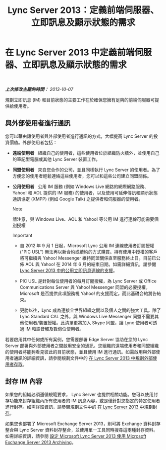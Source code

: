 ﻿---
title: Lync Server 2013：定義前端伺服器、立即訊息及顯示狀態的需求
TOCTitle: 定義前端伺服器、立即訊息及顯示狀態的需求
ms:assetid: c21198bc-520c-4d17-8b84-7ff1475b9b0a
ms:mtpsurl: https://technet.microsoft.com/zh-tw/library/Gg412956(v=OCS.15)
ms:contentKeyID: 49292210
ms.date: 08/10/2015
mtps_version: v=OCS.15
ms.translationtype: HT
---

# 在 Lync Server 2013 中定義前端伺服器、立即訊息及顯示狀態的需求

 

_**上次修改主題的時間：** 2013-10-07_

規劃立即訊息 (IM) 和目前狀態的主要工作在於確保您擁有足夠的前端伺服器可提供給使用者。

## 與外部使用者進行通訊

您可以藉由讓使用者與外部使用者進行通訊的方式，大幅提高 Lync Server 的投資價值。外部使用者包括：

  - **遠端使用者**   組織自己的使用者，這些使用者位於組織防火牆外，並使用自己的筆記型電腦或其他 Lync Server 裝置工作。

  - **同盟使用者**   來自您合作的公司，並且同樣執行 Lync Server 的使用者。為了方便您的使用者輕鬆連絡這些使用者，您可以和這些公司建立同盟關係。

  - **公用使用者**   公用 IM 服務 (例如 Windows Live 網路的網際網路服務、Yahoo\! 和 AOL 提供的 IM 服務) 的使用者，以及使用可延伸傳訊和顯示狀態通訊協定 (XMPP) (例如 Google Talk) 之提供者和伺服器的使用者。
    
    > [!NOTE]  
    > 請注意，與 Windows Live、AOL 和 Yahoo! 等公用 IM 進行連線可能需要個別授權
    
    
    > [!IMPORTANT]  
	> <ul>
    > <li><p>自 2012 年 9 月 1 日起，Microsoft Lync 公用 IM 連線使用者訂閱授權 (&quot;PIC USL&quot;) 無法再以新合約或續約的方式購買。持有使用中授權的客戶將可繼續與 Yahoo! Messenger 維持同盟關係直至服務終止日。目前已公佈 AOL 與 Yahoo! 在 2014 年 6 月的結束日期。如需詳細資訊，請參閱 <a href="lync-server-2013-support-for-public-instant-messenger-connectivity.md">Lync Server 2013 中的公用立即訊息連線的支援</a>。</p></li>
    > <li><p>PIC USL 是針對每位使用者的每月訂閱授權，為 Lync Server 或 Office Communications Server 與 Yahoo! Messenger 同盟的必要授權。Microsoft 是否提供此項服務視 Yahoo! 的支援而定，而此基礎合約將告結束。</p></li>
    > <li><p>更勝以往，Lync 成為連接全世界組織之間以及個人之間的強大工具。除了 Lync Standard CAL 之外，與 Windows Live Messenger 同盟不需要其他使用者/裝置授權。此清單更將加入 Skype 同盟，讓 Lync 使用者可透過 IM 和語音觸及數億位使用者。</p></li>
    > </ul>


若要啟用其中任何或所有案例，您需要部署 Edge Server 協助在您的 Lync Server 部署與外部使用者之間啟用安全的通訊。您組織的遠端使用者和同盟組織的使用者將能夠看見彼此的目前狀態，並且使用 IM 進行通訊。如需啟用與外部使用者通訊的詳細資訊，請參閱規劃文件中的 [在 Lync Server 2013 中規劃外部使用者存取](lync-server-2013-planning-for-external-user-access.md)。

## 封存 IM 內容

如果您的組織必須遵循規範要求， Lync Server 也提供相關功能。您可以使用封存功能來封存組織內所有使用者的 IM 訊息內容，或是僅針對您指定的特定使用者進行封存。如需詳細資訊，請參閱規劃文件中的 [在 Lync Server 2013 中規劃封存](lync-server-2013-planning-for-archiving.md)。

如果您也部署了 Microsoft Exchange Server 2013，則可將 Exchange 資料封存整合與 Lync Server 資料封存整合，並使用單一工具同時搜尋這兩種封存資料。如需詳細資訊，請參閱 [設定 Microsoft Lync Server 2013 使用 Microsoft Exchange Server 2013 Archiving](configuring-lync-server-2013-to-use-microsoft-exchange-server-2013-archiving.md)。

